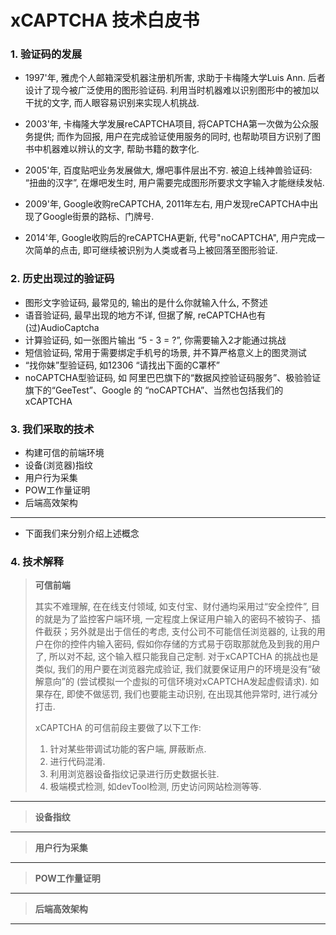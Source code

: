 # xCAPTCHA 技术白皮书

### 1. 验证码的发展

 - 1997'年, 雅虎个人邮箱深受机器注册机所害, 求助于卡梅隆大学Luis Ann. 后者设计了现今被广泛使用的图形验证码. 利用当时机器难以识别图形中的被加以干扰的文字, 而人眼容易识别来实现人机挑战.

 - 2003'年, 卡梅隆大学发展reCAPTCHA项目, 将CAPTCHA第一次做为公众服务提供; 而作为回报, 用户在完成验证使用服务的同时, 也帮助项目方识别了图书中机器难以辨认的文字, 帮助书籍的数字化.

 - 2005'年, 百度贴吧业务发展做大, 爆吧事件层出不穷. 被迫上线神兽验证码: “扭曲的汉字”, 在爆吧发生时, 用户需要完成图形所要求文字输入才能继续发帖.

 - 2009'年, Google收购reCAPTCHA, 2011年左右, 用户发现reCAPTCHA中出现了Google街景的路标、门牌号.

 - 2014'年, Google收购后的reCAPTCHA更新, 代号"noCAPTCHA", 用户完成一次简单的点击, 即可继续被识别为人类或者马上被回落至图形验证.



### 2. 历史出现过的验证码

 - 图形文字验证码, 最常见的, 输出的是什么你就输入什么, 不赘述
 - 语音验证码, 最早出现的地方不详, 但据了解, reCAPTCHA也有(过)AudioCaptcha
 - 计算验证码, 如一张图片输出 “5 - 3 = ?”, 你需要输入2才能通过挑战
 - 短信验证码, 常用于需要绑定手机号的场景, 并不算严格意义上的图灵测试
 - “找你妹”型验证码, 如12306 “请找出下面的C罩杯”
 - noCAPTCHA型验证码, 如 阿里巴巴旗下的“数据风控验证码服务”、极验验证旗下的“GeeTest”、Google 的 “noCAPTCHA”、当然也包括我们的 xCAPTCHA


### 3. 我们采取的技术

 - 构建可信的前端环境
 - 设备(浏览器)指纹
 - 用户行为采集
 - POW工作量证明
 - 后端高效架构

---
 - 下面我们来分别介绍上述概念

### 4. 技术解释

> **可信前端**
>
> 其实不难理解, 在在线支付领域, 如支付宝、财付通均采用过“安全控件”, 目的就是为了监控客户端环境, 一定程度上保证用户输入的密码不被钩子、插件截获；另外就是出于信任的考虑, 支付公司不可能信任浏览器的, 让我的用户在你的控件内输入密码, 假如你存储的方式易于窃取那就危及到我的用户了, 所以对不起, 这个输入框只能我自己定制.
> 对于xCAPTCHA 的挑战也是类似, 我们的用户要在浏览器完成验证, 我们就要保证用户的环境是没有“破解意向”的 (尝试模拟一个虚拟的可信环境对xCAPTCHA发起虚假请求). 如果存在, 即使不做惩罚, 我们也要能主动识别, 在出现其他异常时, 进行减分打击.
>
> xCAPTCHA 的可信前段主要做了以下工作:
> 1. 针对某些带调试功能的客户端, 屏蔽断点.
> 2. 进行代码混淆.
> 3. 利用浏览器设备指纹记录进行历史数据长驻.
> 4. 极端模式检测, 如devTool检测, 历史访问网站检测等等.

---

> **设备指纹**
>
>

---

> **用户行为采集**
>
>

---

> **POW工作量证明**
>
>

---


> **后端高效架构**
>
>

---

